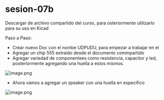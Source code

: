 # sesion-07b

Descargar de archivo compartido del curso, para osteriormente utilizarlo para su uso en Kicad

Paso a Paso:

- Crear nuevo Doc con el nombe UDPUDU, para empezar a trabajar en el
- Agregar un chip 555 extraido desde el documento commpartido
- Agregar variedad de componentees como resistencia, capacitor y led, posteriormente agregando una huella a estos mismos.

![image.png](attachment:6769f936-8f56-4f84-a550-6e3bfdc1f671:image.png)

- Ahora vamos a agregar un speaker con una huella en especifico

![image.png](attachment:f61ef705-618d-4068-818e-fb416a8b6940:image.png)
